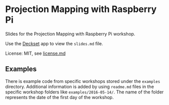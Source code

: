 # Projection Mapping with Raspberry Pi

Slides for the Projection Mapping with Raspberry Pi workshop.

Use the [Deckset](http://www.decksetapp.com/) app to view the `slides.md` file.

License: MIT, see [license.md](license.md)

## Examples

There is example code from specific workshops stored under the `examples` directory. Additional information is added by using `readme.md` files in the specific workshop folders like `examples/2016-05-14/`. The name of the folder represents the date of the first day of the workshop.